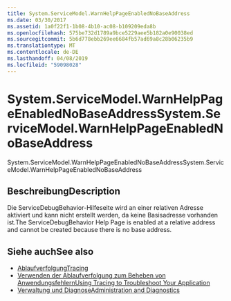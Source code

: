 ```yaml
---
title: System.ServiceModel.WarnHelpPageEnabledNoBaseAddress
ms.date: 03/30/2017
ms.assetid: 1a0f22f1-1b08-4b10-ac08-b109209eda8b
ms.openlocfilehash: 575be732d1789a9bce5229aee5b182a0e90038ed
ms.sourcegitcommit: 5b6d778ebb269ee6684fb57ad69a8c28b06235b9
ms.translationtype: MT
ms.contentlocale: de-DE
ms.lasthandoff: 04/08/2019
ms.locfileid: "59098028"
---
```

# <a name="systemservicemodelwarnhelppageenablednobaseaddress"></a><span data-ttu-id="6e89c-102">System.ServiceModel.WarnHelpPageEnabledNoBaseAddress</span><span class="sxs-lookup"><span data-stu-id="6e89c-102">System.ServiceModel.WarnHelpPageEnabledNoBaseAddress</span></span>
<span data-ttu-id="6e89c-103">System.ServiceModel.WarnHelpPageEnabledNoBaseAddress</span><span class="sxs-lookup"><span data-stu-id="6e89c-103">System.ServiceModel.WarnHelpPageEnabledNoBaseAddress</span></span>  
  
## <a name="description"></a><span data-ttu-id="6e89c-104">Beschreibung</span><span class="sxs-lookup"><span data-stu-id="6e89c-104">Description</span></span>  
 <span data-ttu-id="6e89c-105">Die ServiceDebugBehavior-Hilfeseite wird an einer relativen Adresse aktiviert und kann nicht erstellt werden, da keine Basisadresse vorhanden ist.</span><span class="sxs-lookup"><span data-stu-id="6e89c-105">The ServiceDebugBehavior Help Page is enabled at a relative address and cannot be created because there is no base address.</span></span>  
  
## <a name="see-also"></a><span data-ttu-id="6e89c-106">Siehe auch</span><span class="sxs-lookup"><span data-stu-id="6e89c-106">See also</span></span>

- [<span data-ttu-id="6e89c-107">Ablaufverfolgung</span><span class="sxs-lookup"><span data-stu-id="6e89c-107">Tracing</span></span>](../../../../../docs/framework/wcf/diagnostics/tracing/index.md)
- [<span data-ttu-id="6e89c-108">Verwenden der Ablaufverfolgung zum Beheben von Anwendungsfehlern</span><span class="sxs-lookup"><span data-stu-id="6e89c-108">Using Tracing to Troubleshoot Your Application</span></span>](../../../../../docs/framework/wcf/diagnostics/tracing/using-tracing-to-troubleshoot-your-application.md)
- [<span data-ttu-id="6e89c-109">Verwaltung und Diagnose</span><span class="sxs-lookup"><span data-stu-id="6e89c-109">Administration and Diagnostics</span></span>](../../../../../docs/framework/wcf/diagnostics/index.md)
